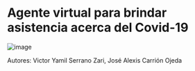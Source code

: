 # Agente virtual para brindar asistencia acerca del Covid-19

![image](https://user-images.githubusercontent.com/33547749/159361179-e5cae02e-8a26-42cc-acb7-e1c4a0401e1f.png)

Autores:
	Victor Yamil Serrano Zari,  José Alexis Carrión Ojeda
